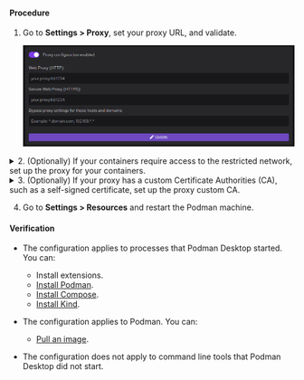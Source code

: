 #### Procedure

1. Go to **<icon icon="fa-solid fa-cog" size="lg" /> Settings > Proxy**, set your proxy URL, and validate.

   ![Proxy configuration screen](img/proxy.png)

<details>
<summary>
2. (Optionally) If your containers require access to the restricted network, set up the proxy for your containers.
</summary>

1. Open a shell prompt on the Podman machine:

   ```shell-session
   $ podman machine ssh
   ```

1. Edit the `containers.conf` file to pass the proxy environment variables to Podman CLI.

   The file location depends on your connection mode:

   - `rootless`: `$HOME/.config/containers/containers.conf`

   - `rootful`: `/etc/containers/containers.conf`

1. Set the proxy environment variables to pass into the containers:

   ```toml
   [containers]
   http_proxy = true
   env = ["http_proxy=<your.proxy.tld:port>", "https_proxy=<your.proxy.tld:port>"]
   ```

</details>

<details>
<summary>
3. (Optionally) If your proxy has a custom Certificate Authorities (CA), such as a self-signed certificate, set up the proxy custom CA.
</summary>

1. Store your proxy Certificate Authorities (CA) in your home directory, in the `proxy_ca.pem` file, in Privacy-Enhanced Mail (PEM) format.

1. Copy the certificate to the Podman machine:

   ```shell-session
   $ cat proxy_ca.pem | podman machine ssh podman-machine-default "cat > proxy_ca.pem"
   ```

1. Open a shell prompt on the Podman machine:

   ```shell-session
   $ podman machine ssh
   ```

1. Add the custom Certificate Authorities (CA) for your proxy:

   ```shell-session
   $ sudo cp proxy_ca.pem /etc/pki/ca-trust/source/anchors/
   $ sudo update-ca-trust
   ```

</details>

4. Go to **<icon icon="fa-solid fa-cog" size="lg" /> Settings > Resources** and restart the Podman machine.

#### Verification

- The configuration applies to processes that Podman Desktop started. You can:

  - Install extensions.
  - [Install Podman](/docs/onboarding-for-containers/installing-podman).
  - [Install Compose](/docs/compose/setting-up-compose).
  - [Install Kind](/docs/onboarding-for-kubernetes/kind/installing-kind).

- The configuration applies to Podman. You can:

  - [Pull an image](/docs/working-with-containers/images/pulling-an-image).

- The configuration does not apply to command line tools that Podman Desktop did not start.
